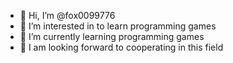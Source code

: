 - 👋 Hi, I’m @fox0099776
- 👀 I’m interested in to learn programming games
- 🌱 I’m currently learning programming games
- 💞️ I am looking forward to cooperating in this field

<!---
fox0099776/fox0099776 is a ✨ special ✨ repository because its `README.md` (this file) appears on your GitHub profile.
You can click the Preview link to take a look at your changes.
--->
